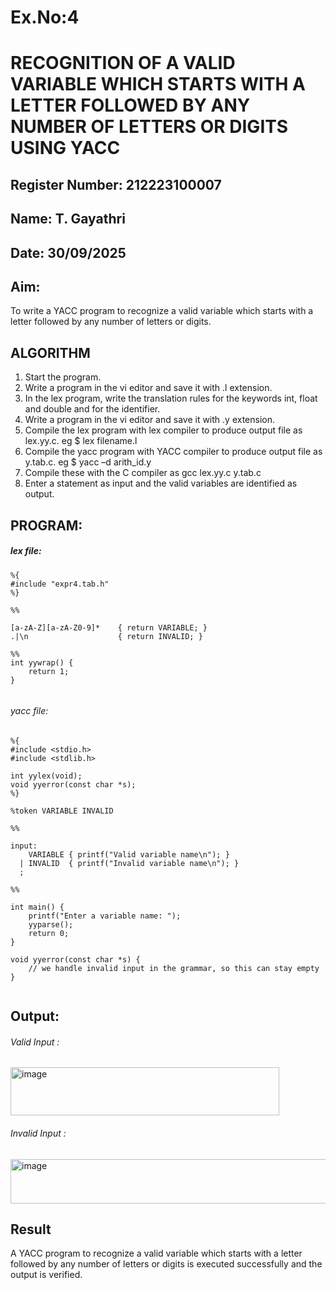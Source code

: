 # Ex.No:4
# RECOGNITION OF A VALID VARIABLE WHICH STARTS WITH A LETTER FOLLOWED BY ANY NUMBER OF LETTERS OR DIGITS USING YACC
## Register Number: 212223100007
## Name: T. Gayathri
## Date: 30/09/2025
## Aim:
To write a YACC program to recognize a valid variable which starts with a letter followed by any number of letters or digits.
## ALGORITHM
1.	Start the program.
2.	Write a program in the vi editor and save it with .l extension.
3.	In the lex program, write the translation rules for the keywords int, float and double and for the identifier.
4.	Write a program in the vi editor and save it with .y extension.
5.	Compile the lex program with lex compiler to produce output file as lex.yy.c. eg $ lex filename.l
6.	Compile the yacc program with YACC compiler to produce output file as y.tab.c. eg $ yacc –d arith_id.y
7.	Compile these with the C compiler as gcc lex.yy.c y.tab.c
8.	Enter a statement as input and the valid variables are identified as output.
## PROGRAM:
##### lex file:
```
%{
#include "expr4.tab.h"
%}

%%

[a-zA-Z][a-zA-Z0-9]*    { return VARIABLE; }
.|\n                    { return INVALID; }

%%
int yywrap() {
    return 1;
}


```
###### yacc file:
```
%{
#include <stdio.h>
#include <stdlib.h>

int yylex(void);
void yyerror(const char *s);
%}

%token VARIABLE INVALID

%%

input:
    VARIABLE { printf("Valid variable name\n"); }
  | INVALID  { printf("Invalid variable name\n"); }
  ;

%%

int main() {
    printf("Enter a variable name: ");
    yyparse();
    return 0;
}

void yyerror(const char *s) {
    // we handle invalid input in the grammar, so this can stay empty
}


```
## Output:
###### Valid Input :
<img width="430" height="77" alt="image" src="https://github.com/user-attachments/assets/a05c59a6-34fb-41cb-9776-523656e2469d" />

###### Invalid Input :
<img width="508" height="71" alt="image" src="https://github.com/user-attachments/assets/7c0da1f5-ff25-45d9-9173-023262d37ba5" />


## Result
A YACC program to recognize a valid variable which starts with a letter followed by any number of letters or digits is executed successfully and the output is verified.
